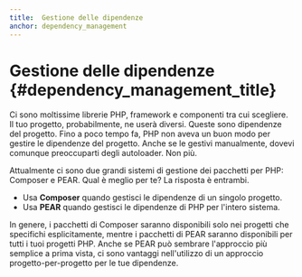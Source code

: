 ```yaml
---
title:  Gestione delle dipendenze
anchor: dependency_management
---
```


# Gestione delle dipendenze {#dependency_management_title}

Ci sono moltissime librerie PHP, framework e componenti tra cui scegliere. Il
tuo progetto, probabilmente, ne userà diversi. Queste sono dipendenze del
progetto. Fino a poco tempo fa, PHP non aveva un buon modo per gestire le
dipendenze del progetto. Anche se le gestivi manualmente, dovevi comunque
preoccuparti degli autoloader. Non più.

Attualmente ci sono due grandi sistemi di gestione dei pacchetti per PHP:
Composer e PEAR. Qual è meglio per te? La risposta è entrambi.

 * Usa **Composer** quando gestisci le dipendenze di un singolo progetto.
 * Usa **PEAR** quando gestisci le dipendenze di PHP per l'intero sistema.

In genere, i pacchetti di Composer saranno disponibili solo nei progetti che
specifichi esplicitamente, mentre i pacchetti di PEAR saranno disponibili per
tutti i tuoi progetti PHP. Anche se PEAR può sembrare l'approccio più semplice
a prima vista, ci sono vantaggi nell'utilizzo di un approccio
progetto-per-progetto per le tue dipendenze.
